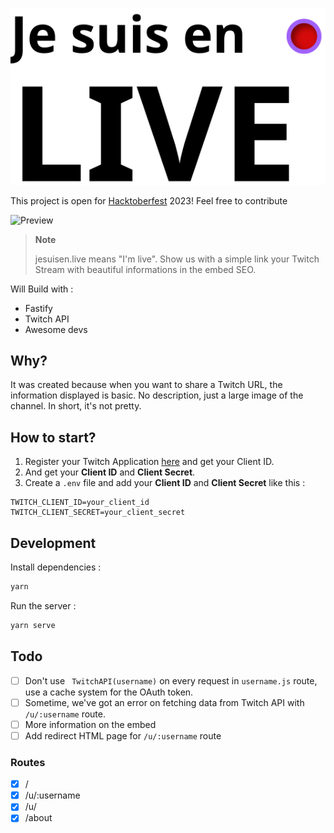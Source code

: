 [![Jesuisen.live wordmark](doc/wordmark.svg)](https://jesuisen.live)

This project is open for [Hacktoberfest](https://hacktoberfest.com/) 2023! Feel free to contribute

![Preview](https://github.com/thomasbnt/jesuisen.live/assets/14293805/96880a50-143b-4ac9-902b-982afed05114)
> **Note**
>
> jesuisen.live means "I'm live". Show us with a simple link your Twitch Stream with beautiful informations in the embed
> SEO.

Will Build with :

- Fastify
- Twitch API
- Awesome devs

## Why?

It was created because when you want to share a Twitch URL, the information displayed is basic. No description, just a
large image of the channel. In short, it's not pretty.

## How to start?

1. Register your Twitch Application [here](https://dev.twitch.tv/console/apps/create) and get your Client ID.
2. And get your **Client ID** and **Client Secret**.
3. Create a `.env` file and add your **Client ID** and **Client Secret** like this :

```dotenv
TWITCH_CLIENT_ID=your_client_id
TWITCH_CLIENT_SECRET=your_client_secret
```

## Development

Install dependencies :

```bash
yarn
```

Run the server :

```bash
yarn serve
```

## Todo

- [ ] Don't use ` TwitchAPI(username)` on every request in `username.js` route, use a cache system for the OAuth token.
- [ ] Sometime, we've got an error on fetching data from Twitch API with `/u/:username` route.
- [ ] More information on the embed
- [ ] Add redirect HTML page for `/u/:username` route

### Routes

- [x] /
- [x] /u/:username
- [x] /u/
- [x] /about